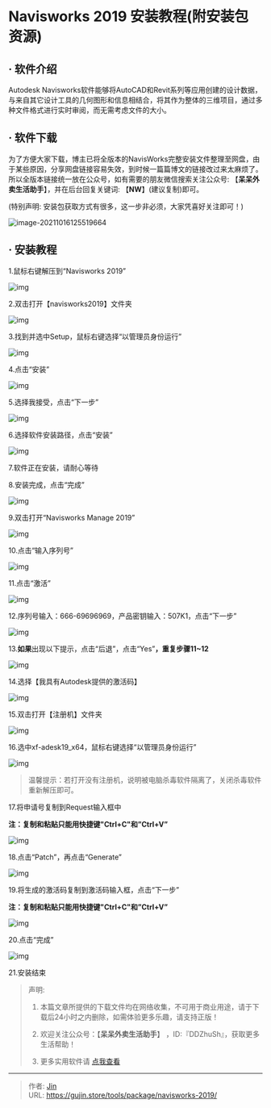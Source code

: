 # Navisworks 2019 安装教程(附安装包资源)


## · 软件介绍
Autodesk Navisworks软件能够将AutoCAD和Revit系列等应用创建的设计数据，与来自其它设计工具的几何图形和信息相结合，将其作为整体的三维项目，通过多种文件格式进行实时审阅，而无需考虑文件的大小。

## · 软件下载
为了方便大家下载，博主已将全版本的NavisWorks完整安装文件整理至网盘，由于某些原因，分享网盘链接容易失效，到时候一篇篇博文的链接改过来太麻烦了。所以全版本链接统一放在公众号，如有需要的朋友微信搜索关注公众号: 【**呆呆外卖生活助手**】，并在后台回复关键词: 【**NW**】(建议复制)即可。

(特别声明: 安装包获取方式有很多，这一步非必须，大家凭喜好关注即可！)

![image-20211016125519664](https://img.gujin.store/img/image-20211016125519664.png)

## · 安装教程

1.鼠标右键解压到“Navisworks 2019”

![img](https://img.gujin.store/img/v2-9f0660e626bb54455b8e0be9cfca23e6_720w.png)



2.双击打开【navisworks2019】文件夹

![img](https://img.gujin.store/img/v2-fab6c48f77cf2c01577e1980cbfa379c_720w.png)

3.找到并选中Setup，鼠标右键选择“以管理员身份运行”

![img](https://img.gujin.store/img/v2-a2cce526edc75145881c5d2141b712f8_720w.png)

4.点击“安装”

![img](https://img.gujin.store/img/v2-77f882f524f989c324496c4dfeca3c42_720w.png)

5.选择我接受，点击“下一步”

![img](https://img.gujin.store/img/v2-700e93a9e2d22f0896b6d47ebaaf4324_720w.png)

6.选择软件安装路径，点击“安装”

![img](https://img.gujin.store/img/v2-1a96fa0133e30a0033398657101aa1b3_720w.png)

7.软件正在安装，请耐心等待

8.安装完成，点击“完成”

![img](https://img.gujin.store/img/v2-fb6b84f834597e07a91a4643f063b553_720w.png)

9.双击打开“Navisworks Manage 2019”

![img](https://img.gujin.store/img/v2-709fc822b094c0786c2b9f09c206e380_720w.png)

10.点击“输入序列号”

![img](https://img.gujin.store/img/v2-0a04384478bece8dde286e520b7c5d32_720w.png)

11.点击“激活”

![img](https://img.gujin.store/img/v2-872a173f576612f4703af932729dbf02_720w.png)

12.序列号输入：666-69696969，产品密钥输入：507K1，点击“下一步”

![img](https://img.gujin.store/img/v2-c0b12155d8e8683a57d695293b2b1fa6_720w.png)

13.**如果**出现以下提示，点击“后退”，点击“Yes”**，重复步骤11~12**

![img](https://img.gujin.store/img/v2-72e588c592765941a45bf169cc549ad6_720w.png)

14.选择【我具有Autodesk提供的激活码】

![img](https://img.gujin.store/img/v2-2345e0d264b0249a470dbc8a6a33b9f7_720w.png)

15.双击打开【注册机】文件夹

![img](https://img.gujin.store/img/v2-4f34528fc396258a19a9a1b636bb3aa2_720w.png)

16.选中xf-adesk19_x64，鼠标右键选择“以管理员身份运行”

![img](https://img.gujin.store/img/v2-604b9d3390b3391a05b8a1b421fc191b_720w.png)

> 温馨提示：若打开没有注册机，说明被电脑杀毒软件隔离了，关闭杀毒软件重新解压即可。

17.将申请号复制到Request输入框中

**注：复制和粘贴只能用快捷键"Ctrl+C"和”Ctrl+V”**

![img](https://img.gujin.store/img/v2-6aa56883f102dd32aca0314d8887b585_720w.png)

18.点击“Patch”，再点击“Generate”

![img](https://img.gujin.store/img/v2-34c4366268a8167e69069bf87e980fa5_720w.png)

19.将生成的激活码复制到激活码输入框，点击“下一步”

**注：复制和粘贴只能用快捷键"Ctrl+C"和”Ctrl+V”**

![img](https://img.gujin.store/img/v2-28fbec9ca332ffe19bdb491144a7f7b1_720w.png)

20.点击“完成”

![img](https://img.gujin.store/img/v2-1da679e7201e166b7cffc5169ada9436_720w.png)

21.安装结束




> 声明: 
>
> 1. 本篇文章所提供的下载文件均在网络收集，不可用于商业用途，请于下载后24小时之内删除，如需体验更多乐趣，请支持正版！
>
> 2. 欢迎关注公众号：【**呆呆外卖生活助手**】 ，ID:『DDZhuSh』，获取更多生活帮助！
>
> 3. 更多实用软件请  [点我查看](/tools)

---

> 作者: [Jin](https://img.gujin.store/img/favicon.ico)  
> URL: https://gujin.store/tools/package/navisworks-2019/  

